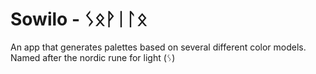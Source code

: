 # Sowilo - ᛊᛟᚹᛁᛚᛟ
An app that generates palettes based on several different color models. Named after the nordic rune for light (ᛊ)
